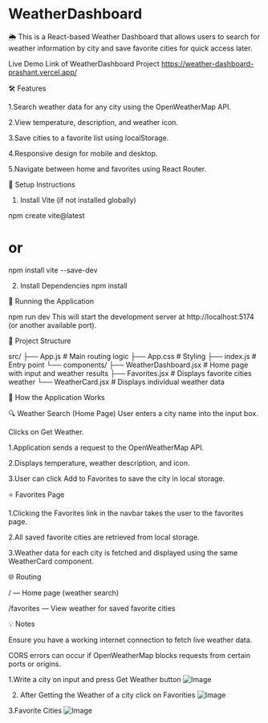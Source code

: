 # WeatherDashboard
🌦️ 
This is a React-based Weather Dashboard that allows users to search for weather information by city and save favorite cities for quick access later.

Live Demo Link of WeatherDashboard Project
https://weather-dashboard-prashant.vercel.app/


🛠 Features

1.Search weather data for any city using the OpenWeatherMap API.

2.View temperature, description, and weather icon.

3.Save cities to a favorite list using localStorage.

4.Responsive design for mobile and desktop.

5.Navigate between home and favorites using React Router.

🚀 Setup Instructions
1. Install Vite (if not installed globally)

npm create vite@latest
# or
npm install vite --save-dev

2. Install Dependencies
npm install

🔧 Running the Application

npm run dev
This will start the development server at http://localhost:5174 (or another available port).

📁 Project Structure

src/
├── App.js                 # Main routing logic
├── App.css                # Styling
├── index.js               # Entry point
└── components/
    ├── WeatherDashboard.jsx  # Home page with input and weather results
    ├── Favorites.jsx         # Displays favorite cities weather
    └── WeatherCard.jsx       # Displays individual weather data


🔄 How the Application Works

🔍 Weather Search (Home Page)
User enters a city name into the input box.

Clicks on Get Weather.


1.Application sends a request to the OpenWeatherMap API.

2.Displays temperature, weather description, and icon.

3.User can click Add to Favorites to save the city in local storage.

⭐ Favorites Page

1.Clicking the Favorites link in the navbar takes the user to the favorites page.

2.All saved favorite cities are retrieved from local storage.

3.Weather data for each city is fetched and displayed using the same WeatherCard component.

🌐 Routing

/ — Home page (weather search)

/favorites — View weather for saved favorite cities

💡 Notes

Ensure you have a working internet connection to fetch live weather data.

CORS errors can occur if OpenWeatherMap blocks requests from certain ports or origins.

1.Write a city on input and press Get Weather button 
![Image](https://github.com/user-attachments/assets/3bbda5f0-75df-474d-b77d-e4fc904c6f80)

2. After Getting the Weather of a city click on Favorities
![Image](https://github.com/user-attachments/assets/18970b89-672b-4719-9111-613cc51822f9)

3.Favorite Cities
![Image](https://github.com/user-attachments/assets/bef6472b-0f9d-469d-963d-8af96bb3acdf)







